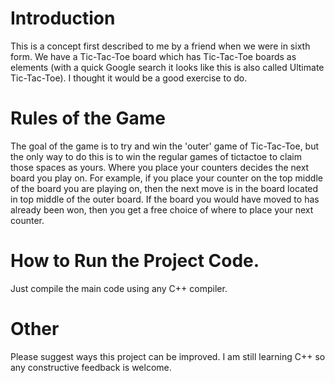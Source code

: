 # Introduction
This is a concept first described to me by a friend when we were in sixth form. We have a Tic-Tac-Toe board which has Tic-Tac-Toe boards as elements 
(with a quick Google search it looks like this is also called Ultimate Tic-Tac-Toe). I thought it would be a good exercise to do.

# Rules of the Game
The goal of the game is to try and win the 'outer' game of Tic-Tac-Toe, but the only way to do this is to win the regular games of tictactoe to claim those spaces as yours. 
Where you place your counters decides the next board you play on. For example, if you place your counter on the top middle of the board you are playing on, then the next move is in the board located in top middle of the outer board.
If the board you would have moved to has already been won, then you get a free choice of where to place your next counter.

# How to Run the Project Code. 
Just compile the main code using any C++ compiler.

# Other
Please suggest ways this project can be improved. I am still learning C++ so any constructive feedback is welcome. 
